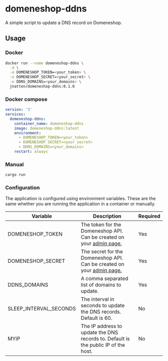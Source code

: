 # domeneshop-ddns

A simple script to update a DNS record on Domeneshop.

## Usage

### Docker

```bash
docker run --name domeneshop-ddns \
  -d \
  -e DOMENESHOP_TOKEN=<your_token> \
  -e DOMENESHOP_SECRET=<your_secret> \
  -e DDNS_DOMAINS=<your_domains> \
  jnatten/domeneshop-ddns:0.1.0
```

### Docker compose

```yaml
version: '3'
services:
  domeneshop-ddns:
    container_name: domeneshop-ddns
    image: domeneshop-ddns:latest
    environment:
      - DOMENESHOP_TOKEN=<your_token>
      - DOMENESHOP_SECRET=<your_secret>
      - DDNS_DOMAINS=<your_domains>
    restart: always
```

### Manual

```bash
cargo run
```

### Configuration

The application is configured using environment variables.
These are the same whether you are running the application in a container or manually.

| Variable               | Description                                                                                                 | Required |
|------------------------|-------------------------------------------------------------------------------------------------------------|----------|
| DOMENESHOP_TOKEN       | The token for the Domeneshop API. Can be created on your [admin page.](https://domene.shop/admin?view=api)  | Yes      |
| DOMENESHOP_SECRET      | The secret for the Domeneshop API. Can be created on your [admin page.](https://domene.shop/admin?view=api) | Yes      |
| DDNS_DOMAINS           | A comma separated list of domains to update.                                                                | Yes      |
| SLEEP_INTERVAL_SECONDS | The interval in seconds to update the DNS records. Default is 60.                                           | No       |
| MYIP                   | The IP address to update the DNS records to. Default is the public IP of the host.                          | No       |

